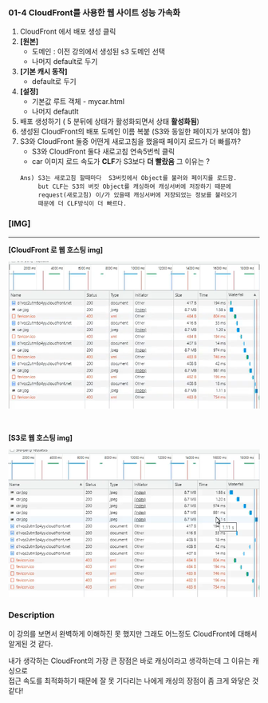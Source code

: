 ### **01-4 CloudFront를 사용한 웹 사이트 성능 가속화**

1. CloudFront 에서 배포 생성 클릭
2. **[원본]**
    - 도메인 : 이전 강의에서 생성된 s3 도메인 선택
    - 나머지 default로 두기
3. **[기본 캐시 동작]**
    - default로 두기
4. **[설정]**
    - 기본값 루트 객체 - mycar.html
    - 나머지 defautlt
5. 배포 생성하기 ( 5 분뒤에 상태가 활성화되면서 상태 **활성화됨**)
6. 생성된 CloudFront의 배포 도메인 이름 복붙 (S3와 동일한 페이지가 보여야 함)
7. S3와 CloudFront 둘중 어떤게 새로고침을 했을때 페이지 로드가 더 빠를까?
    - S3와 CloudFront 둘다 새로고침 연속5번씩 클릭
    - car 이미지 로드 속도가 **CLF**가 S3보다 **더 빨랐음** 그 이유는 ?
    ```
    Ans) S3는 새로고침 할때마다  S3버킷에서 Object를 불러와 페이지를 로드함.
         but CLF는 S3의 버킷 Object를 캐싱하여 캐싱서버에 저장하기 때문에 
         request(새로고침) 이/가 있을때 캐싱서버에 저장되었는 정보를 불러오기
         때문에 더 CLF방식이 더 빠르다.
    ```

### **[IMG]**

---

**[CloudFront 로 웹 호스팅 img]**

![](2023-02-27-13-21-37.png)

<br>

**[S3로 웹 호스팅 img]**

![](2023-02-27-13-22-06.png)


### **Description**
이 강의를 보면서 완벽하게 이해하진 못 했지만 그래도 어느정도 CloudFront에 대해서 알게된 것 같다.<br>

내가 생각하는 CloudFront의 가장 큰 장점은 바로 캐싱이라고 생각하는데 그 이유는 캐싱으로<br> 
접근 속도를 최적화하기 때문에 잘 못 기다리는 나에게 캐싱의 장점이 좀 크게 와닿은 것 같다!
